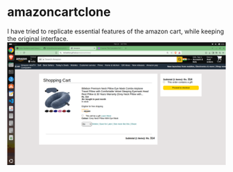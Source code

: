 # amazoncartclone
I have tried to replicate essential features of the amazon cart, while keeping the original interface.
![Interface](images/screenshot-amazon-clone.png)
